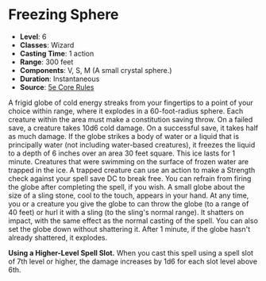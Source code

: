 # Freezing Sphere

- **Level**: 6
- **Classes**: Wizard
- **Casting Time**: 1 action
- **Range**: 300 feet
- **Components**: V, S, M (A small crystal sphere.)
- **Duration**: Instantaneous
- **Source**: [5e Core Rules](http://dnd.wizards.com/articles/features/systems-reference-document-srd)

A frigid globe of cold energy streaks from your fingertips to a point of your choice within range, where it explodes in a 60-foot-radius sphere. Each creature within the area must make a constitution saving throw. On a failed save, a creature takes 10d6 cold damage. On a successful save, it takes half as much damage. If the globe strikes a body of water or a liquid that is principally water (not including water-based creatures), it freezes the liquid to a depth of 6 inches over an area 30 feet square. This ice lasts for 1 minute. Creatures that were swimming on the surface of frozen water are trapped in the ice. A trapped creature can use an action to make a Strength check against your spell save DC to break free. You can refrain from firing the globe after completing the spell, if you wish. A small globe about the size of a sling stone, cool to the touch, appears in your hand. At any time, you or a creature you give the globe to can throw the globe (to a range of 40 feet) or hurl it with a sling (to the sling's normal range). It shatters on impact, with the same effect as the normal casting of the spell. You can also set the globe down without shattering it. After 1 minute, if the globe hasn't already shattered, it explodes.

**Using a Higher-Level Spell Slot.** When you cast this spell using a spell slot of 7th level or higher, the damage increases by 1d6 for each slot level above 6th.
